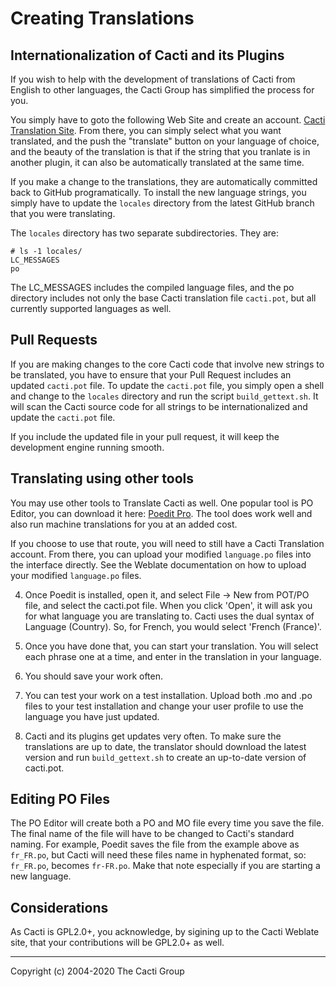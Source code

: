 # Creating Translations

## Internationalization of Cacti and its Plugins

If you wish to help with the development of translations of Cacti from English
to other languages, the Cacti Group has simplified the process for you.

You simply have to goto the following Web Site and create an account.
[Cacti Translation Site](https://translate.cacti.net).  From there, you 
can simply select what you want translated, and the push the "translate" 
button on your language of choice, and the beauty of the translation is 
that if the string that you tranlate is in another plugin, it can also 
be automatically translated at the same time.

If you make a change to the translations, they are automatically committed
back to GitHub programatically.  To install the new language strings,
you simply have to update the `locales` directory from the latest
GitHub branch that you were translating.

The `locales` directory has two separate subdirectories.  They are:

   ```console
   # ls -1 locales/
   LC_MESSAGES
   po
   ```

The LC_MESSAGES includes the compiled language files, and the po
directory includes not only the base Cacti translation file
`cacti.pot`, but all currently supported languages as well.

## Pull Requests

If you are making changes to the core Cacti code that involve new
strings to be translated, you have to ensure that your Pull Request
includes an updated `cacti.pot` file.  To update the `cacti.pot`
file, you simply open a shell and change to the `locales`
directory and run the script `build_gettext.sh`.  It will scan
the Cacti source code for all strings to be internationalized
and update the `cacti.pot` file.

If you include the updated file in your pull request, it will
keep the development engine running smooth.

## Translating using other tools

You may use other tools to Translate Cacti as well.  One popular
tool is PO Editor, you can download it here:
[Poedit Pro](https://poedit.net/pro).  The tool does work well and also run
machine translations for you at an added cost.

If you choose to use that route, you will need to still have a Cacti Translation
account.  From there, you can upload your modified `language.po` files into
the interface directly.  See the Weblate documentation on how to upload your
modified `language.po` files.

4. Once Poedit is installed, open it, and select File -> New from POT/PO file,
   and select the cacti.pot file.  When you click 'Open', it will ask you for
   what language you are translating to.  Cacti uses the dual syntax of
   Language (Country).  So, for French, you would select 'French (France)'.

5. Once you have done that, you can start your translation.  You will select
   each phrase one at a time, and enter in the translation in your language.

6. You should save your work often.

7. You can test your work on a test installation. Upload both .mo and .po files
   to your test installation and change your user profile to use the language
   you have just updated.

8. Cacti and its plugins get updates very often. To make sure the translations
   are up to date, the translator should download the latest version and run
   `build_gettext.sh` to create an up-to-date version of cacti.pot.

## Editing PO Files

The PO Editor will create both a PO and MO file every time you save the file.
The final name of the file will have to be changed to Cacti's standard naming.
For example, Poedit saves the file from the example above as `fr_FR.po`, but
Cacti will need these files name in hyphenated format, so: `fr_FR.po`, becomes
`fr-FR.po`.  Make that note especially if you are starting a new language.

## Considerations

As Cacti is GPL2.0+, you acknowledge, by sigining up to the Cacti Weblate
site, that your contributions will be GPL2.0+ as well.

---
Copyright (c) 2004-2020 The Cacti Group
